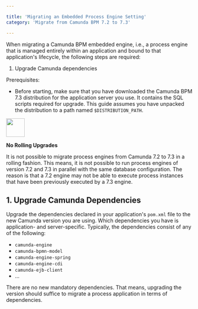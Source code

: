 ```yaml
---

title: 'Migrating an Embedded Process Engine Setting'
category: 'Migrate from Camunda BPM 7.2 to 7.3'

---
```


When migrating a Camunda BPM embedded engine, i.e., a process engine that is managed entirely within an application and bound to that application's lifecycle, the following steps are required:

1. Upgrade Camunda dependencies

Prerequisites:

* Before starting, make sure that you have downloaded the Camunda BPM 7.3 distribution for the application server you use. It contains the SQL scripts required for upgrade. This guide assumes you have unpacked the distribution to a path named `$DISTRIBUTION_PATH`.

<div class="alert alert-warning">
  <div class="row">
    <div class="col-md-1">
      <img src="ref:asset:/assets/img/welcome/real-life.png" height="50" />
    </div>
    <div class="col-md-11">
      <p><strong>No Rolling Upgrades</strong></p>
      <p>It is not possible to migrate process engines from Camunda 7.2 to 7.3 in a rolling fashion. This means, it is not possible to run process engines of version 7.2 and 7.3 in parallel with the same database configuration. The reason is that a 7.2 engine may not be able to execute process instances that have been previously executed by a 7.3 engine.</p>
    </div>
  </div>
</div>

## 1. Upgrade Camunda Dependencies

Upgrade the dependencies declared in your application's `pom.xml` file to the new Camunda version you are using. Which dependencies you have is application- and server-specific. Typically, the dependencies consist of any of the following:

* `camunda-engine`
* `camunda-bpmn-model`
* `camunda-engine-spring`
* `camunda-engine-cdi`
* `camunda-ejb-client`
* ...

There are no new mandatory dependencies. That means, upgrading the version should suffice to migrate a process application in terms of dependencies.
